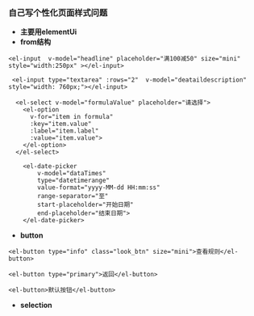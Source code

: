 ### 自己写个性化页面样式问题

* **主要用elementUi**
* **from结构**

``` input结构
<el-input  v-model="headline" placeholder="满100减50" size="mini" style="width:250px" ></el-input>
```

``` textarea结构
 <el-input type="textarea" :rows="2"  v-model="deataildescription" style="width: 760px;"></el-input>
```

``` select结构
  <el-select v-model="formulaValue" placeholder="请选择">
    <el-option
      v-for="item in formula"
      :key="item.value"
      :label="item.label"
      :value="item.value">
    </el-option>
  </el-select>
```

``` 时间控件带开始至结束时间
    <el-date-picker
        v-model="dataTimes"
        type="datetimerange"
        value-format="yyyy-MM-dd HH:mm:ss"
        range-separator="至"
        start-placeholder="开始日期"
        end-placeholder="结束日期">
    </el-date-picker>
```

* **button**

``` 查看规则按钮
<el-button type="info" class="look_btn" size="mini">查看规则</el-button>
```

``` 保存 搜索 查询 
<el-button type="primary">返回</el-button>
```

``` 返回 取消 
<el-button>默认按钮</el-button>
```
* **selection**
